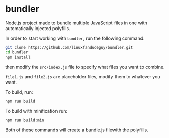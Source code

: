 # bundler

Node.js project made to bundle multiple JavaScript files in one with automatically injected polyfills.

In order to start working with `bundler`, run the following command:

```bash
git clone https://github.com/linuxfandudeguy/bundler.git
cd bundler
npm install
```

then modify the `src/index.js` file to specify what files you want to combine.

`file1.js` and `file2.js` are placeholder files, modify them to whatever you want.

To build, run:

```bash
npm run build
```
To build with minification run:

```bash
npm run build:min
```
Both of these commands will create a bundle.js filewith the polyfills.
